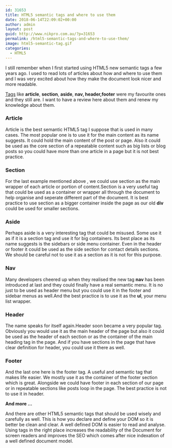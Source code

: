 ```yaml
---
id: 31653
title: HTML5 semantic tags and where to use them
date: 2018-06-14T22:09:02+00:00
author: admin
layout: post
guid: http://www.nikpro.com.au/?p=31653
permalink: /html5-semantic-tags-and-where-to-use-them/
image: html5-semantic-tag.gif
categories:
  - HTML5
---
```

I still remember when I first started using HTML5 new semantic tags a few years ago. I used to read lots of articles about how and where to use them and I was very excited about how they make the document look nicer and more readable.

<a href="https://codepen.io/mi-lee/post/an-overview-of-html5-semantics" target="_blank" rel="noopener noreferrer">Tags</a> like **article**, **section**, **aside**, **nav, header,footer** were my favourite ones and they still are. I want to have a review here about them and renew my knowledge about them.

### Article

Article is the best semantic HTML5 tag I suppose that is used in many cases. The most popular one is to use it for the main content as its name suggests. It could hold the main content of the post or page. Also it could be used as the core section of a repeatable content such as big lists or blog posts so you could have more than one article in a page but it is not best practice.

### Section

For the last example mentioned above , we could use section as the main wrapper of each article or portion of content.Section is a very useful tag that could be used as a container or wrapper all through the document to help organise and seperate different part of the document. It is best practice to use section as a bigger container inside the page as our old **div** could be used for smaller sections.

### Aside

Perhaps aside is a very interesting tag that could be misused. Some use it as if it is a section tag and use it for big containers. Its best place as its name suggests is the sidebars or side menu container. Even in the header or footer it could be used as the side section for contact details sections. We should be careful not to use it as a section as it is not for this purpose.

### Nav

Many developers cheered up when they realised the new tag **nav** has been introduced at last and they could finally have a real semantic menu. It is no just to be used as header menu but you could use it in the footer and sidebar menus as well.And the best practice is to use it as the **ul**, your menu list wrapper.

### Header

The name speaks for itself again.Header soon became a very popular tag. Obviously you would use it as the main header of the page but also it could be used as the header of each section or as the container of the main heading tag in the page. And if you have sections in the page that have clear definition for header, you could use it there as well.

### Footer

And the last one here is the footer tag. A useful and semantic tag that makes life easier. We mostly use it as the container of the footer section which is great. Alongside we could have footer in each section of our page or in repeatable sections like posts loop in the page. The best practice is not to use it in header.

**And more &#8230;**

And there are other HTML5 semantic tags that should be used wisely and carefully as well. This is how you declare and define your DOM so it is better be clean and clear. A well defined DOM is easier to read and analyse. Using tags in the right place increases the readability of the Document for screen readers and improves the SEO which comes after nice indexation of a well defined document model.
